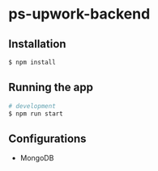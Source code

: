 # ps-upwork-backend


## Installation

```bash
$ npm install
```

## Running the app

```bash
# development
$ npm run start
```

## Configurations

* MongoDB
